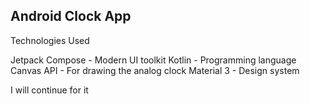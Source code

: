 ## Android Clock App

Technologies Used

Jetpack Compose - Modern UI toolkit
Kotlin - Programming language
Canvas API - For drawing the analog clock
Material 3 - Design system

I will continue for it
